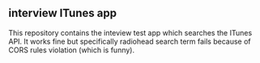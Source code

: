 ## interview ITunes app

This repository contains the inteview test app which searches the ITunes API. It works fine but specifically radiohead search term fails because of CORS rules violation (which is funny).